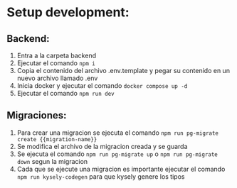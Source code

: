 
# Setup development:

## Backend:

1. Entra a la carpeta backend
2. Ejecutar el comando ```npm i```
3. Copia el contenido del archivo .env.template y pegar su contenido en un nuevo archivo llamado .env
4. Inicia docker y ejecutar el comando ```docker compose up -d```
5. Ejecutar el comando ```npm run dev```

## Migraciones:
1. Para crear una migracion se ejecuta el comando ```npm run pg-migrate create {{migration-name}}```
2. Se modifica el archivo de la migracion creada y se guarda
3. Se ejecuta el comando ```npm run pg-migrate up``` o ```npm run pg-migrate down``` segun la migracion
4. Cada que se ejecute una migracion es importante ejecutar el comando ```npm run kysely-codegen``` 
para que kysely genere los tipos